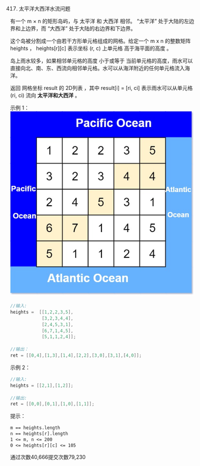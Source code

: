 417. 太平洋大西洋水流问题

有一个 m × n 的矩形岛屿，与 太平洋 和 大西洋 相邻。 “太平洋” 处于大陆的左边界和上边界，而 “大西洋” 处于大陆的右边界和下边界。

这个岛被分割成一个由若干方形单元格组成的网格。给定一个 m x n 的整数矩阵 heights ， heights[r][c] 表示坐标 (r, c) 上单元格 高于海平面的高度 。

岛上雨水较多，如果相邻单元格的高度 小于或等于 当前单元格的高度，雨水可以直接向北、南、东、西流向相邻单元格。水可以从海洋附近的任何单元格流入海洋。

返回 网格坐标 result 的 2D列表 ，其中 result[i] = [ri, ci] 表示雨水可以从单元格 (ri, ci) 流向 **太平洋和大西洋** 。

 

示例 1：
![waterflow-grid.jpeg](./waterflow-grid.jpeg)
``` c++
//输入: 
heights =  [[1,2,2,3,5],
            [3,2,3,4,4],
            [2,4,5,3,1],
            [6,7,1,4,5],
            [5,1,1,2,4]];

//输出：
ret = [[0,4],[1,3],[1,4],[2,2],[3,0],[3,1],[4,0]];
```


示例 2：

```c
//输入: 
heights = [[2,1],[1,2]];

//输出: 
ret = [[0,0],[0,1],[1,0],[1,1]];
```


提示：

    m == heights.length
    n == heights[r].length
    1 <= m, n <= 200
    0 <= heights[r][c] <= 105
通过次数40,666提交次数79,230